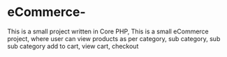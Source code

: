 # eCommerce-
This is a small project written in Core PHP, 
This is a small eCommerce project, where user can view products as per category, sub category, sub sub category
add to cart, view cart, checkout 
